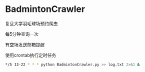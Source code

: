# BadmintonCrawler

复旦大学羽毛球场预约爬虫

每5分钟查询一次

有空场发送邮箱提醒

使用crontab执行定时任务

```bash
*/5 13-22 * * * python BadmintonCrawler.py >> log.txt 2>&1 &

```

